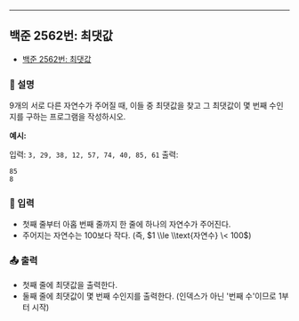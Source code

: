 ---

## 백준 2562번: 최댓값

- [백준 2562번: 최댓값](https://www.acmicpc.net/problem/2562)

### 📖 설명

9개의 서로 다른 자연수가 주어질 때, 이들 중 최댓값을 찾고 그 최댓값이 몇 번째 수인지를 구하는 프로그램을 작성하시오.

**예시:**

입력: `3, 29, 38, 12, 57, 74, 40, 85, 61`
출력:

```
85
8
```

### 📝 입력

- 첫째 줄부터 아홉 번째 줄까지 한 줄에 하나의 자연수가 주어진다.
- 주어지는 자연수는 100보다 작다. (즉, $1 \\le \\text{자연수} \< 100$)

### 📤 출력

- 첫째 줄에 최댓값을 출력한다.
- 둘째 줄에 최댓값이 몇 번째 수인지를 출력한다. (인덱스가 아닌 '번째 수'이므로 1부터 시작)
